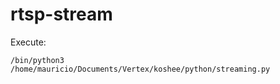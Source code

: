 # rtsp-stream

Execute:
 ```
/bin/python3 /home/mauricio/Documents/Vertex/koshee/python/streaming.py
```
